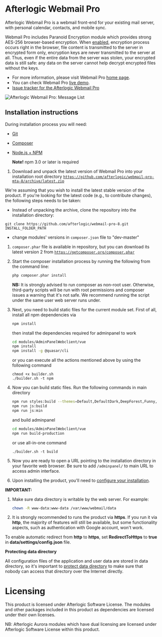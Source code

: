 # Afterlogic Webmail Pro
Afterlogic Webmail Pro is a webmail front-end for your existing mail server, with personal calendar, contacts, and mobile sync.

Webmail Pro includes Paranoid Encryption module which provides strong AES-256 browser-based encryption. When [enabled](https://afterlogic.com/docs/webmail-pro-8/configuring-webmail/enabling-paranoid-encryption), encryption process occurs right in the browser, file content is transmitted to the server in encrypted form only, encryption keys are never transmitted to the server at all. Thus, even if the entire data from the server was stolen, your encrypted data is still safe: any data on the server cannot help decrypt encrypted files without the keys.

- For more information, please visit Webmail Pro [home page](https://afterlogic.com/webmail-client).
- You can check Webmail Pro [live demo](https://webmail.afterlogic.com).
- [Issue tracker for the Afterlogic Webmail Pro](https://github.com/afterlogic/webmail-pro-8/issues)

![Afterlogic Webmail Pro: Message List](https://afterlogic.org/images/products/wmp8/screens/wmp8-message-list.png)


## Installation instructions

During installation process you will need:
* [Git](https://git-scm.com/downloads)
* [Composer](https://getcomposer.org/download/)
* [Node.js + NPM](https://nodejs.org/en/)
    
    **Note!** npm 3.0 or later is required

1. Download and unpack the latest version of Webmail Pro into your installation root directory
[`https://github.com/afterlogic/webmail-pro-mta-8/archive/latest.zip`](https://github.com/afterlogic/webmail-pro-mta-8/archive/latest.zip)

We're assuming that you wish to install the latest stable version of the product. If you're looking for the latest code (e.g., to contribute changes), the following steps needs to be taken:

- Instead of unpacking the archive, clone the repository into the installation directory:
```
git clone https://github.com/afterlogic/webmail-pro-8.git INSTALL_FOLDER_PATH
```
- change modules' versions in `composer.json` file to "dev-master"

1. `composer.phar` file is available in repository, but you can download its latest version 2 from [`https://getcomposer.org/composer.phar`](https://getcomposer.org/composer.phar)

2. Start the composer installation process by running the following from the command line:
    ```bash
    php composer.phar install
    ```

    **NB:** It is strongly advised to run composer as non-root user. Otherwise, third-party scripts will be run with root permissions and composer issues a warning that it's not safe. We recommend running the script under the same user web server runs under.

3. Next, you need to build static files for the current module set.
    First of all, install all npm dependencies via
    ```bash
    npm install
    ```
    then install the dependencies required for adminpanel to work 
    ```bash
    cd modules/AdminPanelWebclient/vue
    npm install
    npm install -g @quasar/cli
    ```
    or you can execute all the actions mentioned above by using the following command
    ```
    chmod +x builder.sh
    ./builder.sh -t npm
    ```

4. Now you can build static files. Run the following commands in main directory
    ```bash
    npm run styles:build --themes=Default,DefaultDark,DeepForest,Funny,Sand
    npm run js:build
    npm run js:min
    ```
    and build adminpanel 
    ```bash
    cd modules/AdminPanelWebclient/vue
    npm run build-production
    ```
    or use all-in-one command
    ```
    ./builder.sh -t build
    ```
  
5. Now you are ready to open a URL pointing to the installation directory in your favorite web browser. Be sure to add `/adminpanel/` to main URL to access admin interface.

6. Upon installing the product, you'll need to [configure your installation](https://afterlogic.com/docs/webmail-pro/configuring-webmail).

**IMPORTANT:**

1. Make sure data directory is writable by the web server. For example:
    ```bash
    chown -R www-data:www-data /var/www/webmail/data
    ```

2. It is strongly recommended to runs the product via **https**. If you run it via **http**, the majority of features will still be available, but some functionality aspects, such as authentication with Google account, won't work.

To enable automatic redirect from **http** to **https**, set **RedirectToHttps** to **true** in **data/settings/config.json** file.

**Protecting data directory**

All configuration files of the application and user data are stored in data directory, so it's important to [protect data directory](https://afterlogic.com/docs/webmail-pro/security/protecting-data-directory) to make sure that nobody can access that directory over the Internet directly. 

# Licensing
This product is licensed under Afterlogic Software License. The modules and other packages included in this product as dependencies are licensed under their own licenses.

NB: Afterlogic Aurora modules which have dual licensing are licensed under Afterlogic Software License within this product.
